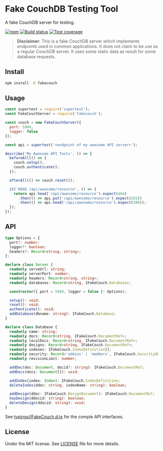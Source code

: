 # Fake CouchDB Testing Tool

A fake CouchDB server for testing.

[![npm](https://img.shields.io/npm/v/fakecouch.svg)](https://www.npmjs.com/package/fakecouch)
[![Build status](https://gitlab.com/demsking/fakecouch/badges/master/pipeline.svg)](https://gitlab.com/demsking/fakecouch/pipelines)
[![Test coverage](https://gitlab.com/demsking/fakecouch/badges/master/coverage.svg)](https://gitlab.com/demsking/fakecouch/pipelines)

> **Disclaimer**: This is a fake CouchDB server which implements endpoints
  used in common applications. It does not claim to be use as a regular
  CouchDB server. It uses some static data as result for some database
  requests.

## Install

```sh
npm install -D fakecouch
```

## Usage

```js
const supertest = require('supertest');
const FakeCouchServer = require('fakecouch');

const couch = new FakeCouchServer({
  port: 5984,
  logger: false
});

const api = supertest('<endpoint of my awesome API server>');

describe('My Awesome API Tests', () => {
  beforeAll(() => {
    couch.setup();
    couch.authenticate();
  });

  afterAll(() => couch.reset());

  it('HEAD /api/awesome/resource', () => {
    return api.head('/api/awesome/resource').expect(404)
      .then(() => api.put('/api/awesome/resource').expect(201))
      .then(() => api.head('/api/awesome/resource').expect(200));
  });
});
```

## API

```ts
type Options = {
  port?: number;
  logger?: boolean;
  headers?: Record<string, string>;
};

declare class Server {
  readonly serveUrl: string;
  readonly serverPort: number;
  readonly headers: Record<string, string>;
  readonly databases: Record<string, IFakeCouch.Database>;

  constructor({ port = 5984, logger = false }: Options);

  setup(): void;
  reset(): void;
  authenticate(): void;
  addDatabase(dbname: string): IFakeCouch.Database;
}

declare class Database {
  readonly name: string;
  readonly docs: Record<string, IFakeCouch.DocumentRef>;
  readonly localDocs: Record<string, IFakeCouch.DocumentRef>;
  readonly designs: Record<string, IFakeCouch.DocumentRef>;
  readonly indexes: IFakeCouch.IndexDefinition[];
  readonly security: Record<'admins' | 'members', IFakeCouch.SecurityObject>;
  readonly revisionLimit: number;

  addDoc(doc: Document, docid?: string): IFakeCouch.DocumentRef;
  addDocs(docs: Document[]): void;

  addIndex(index: Index): IFakeCouch.IndexDefinition;
  deleteIndex(ddoc: string, indexName: string): boolean;

  addDesign(ddoc: IFakeCouch.DesignDocument): IFakeCouch.DocumentRef;
  hasDesign(ddocid: string): boolean;
  deleteDesign(ddocid: string): void;
}
```

See [typings/IFakeCouch.d.ts](https://gitlab.com/demsking/fakecouch/blob/master/typings/IFakeCouch.d.ts)
for the comple API interfaces.

## License

Under the MIT license.
See [LICENSE](https://gitlab.com/demsking/fakecouch/blob/master/LICENSE) file
for more details.
